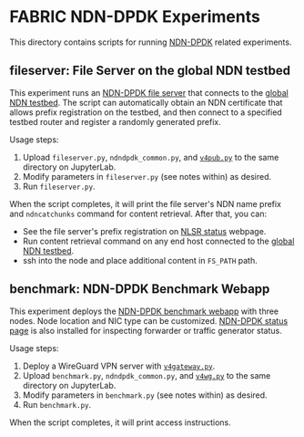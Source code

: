 # FABRIC NDN-DPDK Experiments

This directory contains scripts for running [NDN-DPDK](https://github.com/usnistgov/ndn-dpdk) related experiments.

## fileserver: File Server on the global NDN testbed

This experiment runs an [NDN-DPDK file server](https://github.com/usnistgov/ndn-dpdk/blob/main/docs/fileserver.md) that connects to the [global NDN testbed](https://named-data.net/ndn-testbed/).
The script can automatically obtain an NDN certificate that allows prefix registration on the testbed, and then connect to a specified testbed router and register a randomly generated prefix.

Usage steps:

1. Upload `fileserver.py`, `ndndpdk_common.py`, and [`v4pub.py`](../ipv4) to the same directory on JupyterLab.
2. Modify parameters in `fileserver.py` (see notes within) as desired.
3. Run `fileserver.py`.

When the script completes, it will print the file server's NDN name prefix and `ndncatchunks` command for content retrieval.
After that, you can:

* See the file server's prefix registration on [NLSR status](https://nlsr-status.ndn.today/#network=ndn) webpage.
* Run content retrieval command on any end host connected to the [global NDN testbed](https://named-data.net/ndn-testbed/).
* ssh into the node and place additional content in `FS_PATH` path.

## benchmark: NDN-DPDK Benchmark Webapp

This experiment deploys the [NDN-DPDK benchmark webapp](https://github.com/usnistgov/ndn-dpdk/tree/main/sample/benchmark) with three nodes.
Node location and NIC type can be customized.
[NDN-DPDK status page](https://github.com/usnistgov/ndn-dpdk/tree/main/sample/status) is also installed for inspecting forwarder or traffic generator status.

Usage steps:

1. Deploy a WireGuard VPN server with [`v4gateway.py`](../ipv4).
2. Upload `benchmark.py`, `ndndpdk_common.py`, and [`v4wg.py`](../ipv4) to the same directory on JupyterLab.
3. Modify parameters in `benchmark.py` (see notes within) as desired.
4. Run `benchmark.py`.

When the script completes, it will print access instructions.
